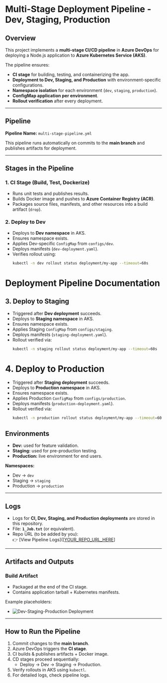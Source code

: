 # Multi-Stage Deployment Pipeline - Dev, Staging, Production

## Overview

This project implements a **multi-stage CI/CD pipeline** in **Azure DevOps** for deploying a Node.js application to **Azure Kubernetes Service (AKS)**.  

The pipeline ensures:
- **CI stage** for building, testing, and containerizing the app.  
- **Deployment to Dev, Staging, and Production** with environment-specific configurations.  
- **Namespace isolation** for each environment (`dev`, `staging`, `production`).  
- **ConfigMap application per environment**.  
- **Rollout verification** after every deployment.  

---

## Pipeline

**Pipeline Name:** `multi-stage-pipeline.yml`  

This pipeline runs automatically on commits to the **main branch** and publishes artifacts for deployment.  

---

## Stages in the Pipeline

### 1. **CI Stage (Build, Test, Dockerize)**
- Runs unit tests and publishes results.  
- Builds Docker image and pushes to **Azure Container Registry (ACR)**.  
- Packages source files, manifests, and other resources into a build artifact (`drop`).  

### 2. **Deploy to Dev**
- Deploys to **Dev namespace** in AKS.  
- Ensures namespace exists.  
- Applies Dev-specific `ConfigMap` from `configs/dev`.  
- Deploys manifests (`dev-deployment.yaml`).  
- Verifies rollout using:  
  ```bash
  kubectl -n dev rollout status deployment/my-app --timeout=60s
# Deployment Pipeline Documentation

## 3. Deploy to Staging

- Triggered after **Dev deployment** succeeds.  
- Deploys to **Staging namespace** in AKS.  
- Ensures namespace exists.  
- Applies Staging `ConfigMap` from `configs/staging`.  
- Deploys manifests (`staging-deployment.yaml`).  
- Rollout verified via:  
  ```bash
  kubectl -n staging rollout status deployment/my-app --timeout=60s
# 4. Deploy to Production

- Triggered after **Staging deployment** succeeds.  
- Deploys to **Production namespace** in AKS.  
- Ensures namespace exists.  
- Applies Production `ConfigMap` from `configs/production`.  
- Deploys manifests (`production-deployment.yaml`).  
- Rollout verified via:  
  ```bash
  kubectl -n production rollout status deployment/my-app --timeout=60s
## Environments

- **Dev:** used for feature validation.  
- **Staging:** used for pre-production testing.  
- **Production:** live environment for end users.  

**Namespaces:**  
- Dev → `dev`  
- Staging → `staging`  
- Production → `production`  

---

## Logs

- Logs for **CI, Dev, Staging, and Production deployments** are stored in this repository.  
- File: **`1_Job.txt`** (or equivalent).  
- Repo URL (to be added by you):  
  👉 [View Pipeline Logs]([[YOUR_REPO_URL_HERE](https://github.com/NithishReddyGithub/multi-stage-pipeline/tree/main/Production%20Deployment)] 

---

## Artifacts and Outputs

### Build Artifact
- Packaged at the end of the CI stage.  
- Contains application tarball + Kubernetes manifests.    

Example placeholders:  
- ![Dev-Staging-Production Deployment](./screenshots/dev-deployment.png)   

---

## How to Run the Pipeline

1. Commit changes to the **main branch**.  
2. Azure DevOps triggers the **CI stage**.  
3. CI builds & publishes artifacts + Docker image.  
4. CD stages proceed sequentially:  
   - Deploy → Dev → Staging → Production.  
5. Verify rollouts in AKS using `kubectl`.  
6. For detailed logs, check pipeline logs.  
